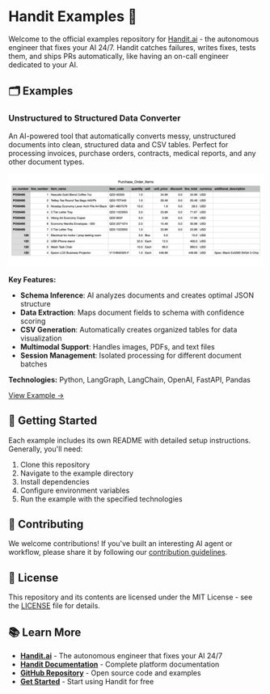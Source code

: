 # Handit Examples 🚀

Welcome to the official examples repository for [Handit.ai](https://www.handit.ai/) - the autonomous engineer that fixes your AI 24/7. Handit catches failures, writes fixes, tests them, and ships PRs automatically, like having an on-call engineer dedicated to your AI.

## 🗂 Examples

### Unstructured to Structured Data Converter

An AI-powered tool that automatically converts messy, unstructured documents into clean, structured data and CSV tables. Perfect for processing invoices, purchase orders, contracts, medical reports, and any other document types.

![Document Processing](/examples/unstructured-to-structured/assets/cover/cover.png)

**Key Features:**
- **Schema Inference**: AI analyzes documents and creates optimal JSON structure
- **Data Extraction**: Maps document fields to schema with confidence scoring
- **CSV Generation**: Automatically creates organized tables for data visualization
- **Multimodal Support**: Handles images, PDFs, and text files
- **Session Management**: Isolated processing for different document batches

**Technologies:** Python, LangGraph, LangChain, OpenAI, FastAPI, Pandas

[View Example →](examples/unstructured-to-structured)

## 🚀 Getting Started

Each example includes its own README with detailed setup instructions. Generally, you'll need:

1. Clone this repository
2. Navigate to the example directory
3. Install dependencies
4. Configure environment variables
5. Run the example with the specified technologies

## 🤝 Contributing

We welcome contributions! If you've built an interesting AI agent or workflow, please share it by following our [contribution guidelines](CONTRIBUTING.md).

## 📝 License

This repository and its contents are licensed under the MIT License - see the [LICENSE](LICENSE) file for details.

## 📚 Learn More

- **[Handit.ai](https://www.handit.ai/)** - The autonomous engineer that fixes your AI 24/7
- **[Handit Documentation](https://docs.handit.ai)** - Complete platform documentation
- **[GitHub Repository](https://github.com/Handit-AI/handit.ai)** - Open source code and examples
- **[Get Started](https://dashboard.handit.ai/)** - Start using Handit for free